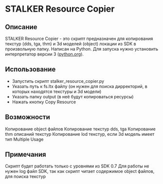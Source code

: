 # STALKER Resource Copier

## Описание
STALKER Resource Copier - это скрипт предназначен для копирования текстур (dds, tga, thm) и 3d моделей (object) локации из SDK в произвольную папку. Написан на Python. Для запуска нужно установить интерпретатор версии 3 ([python.org](http://www.python.org/)). 

## Использование
- Запустить скрипт stalker_resource_copier.py
- Указать путь к fs.ltx файлу (он нужен для поиска дирректорий, в которых находятся текстуры и 3d модели)
- Указать папку output (в неё будут копироваться ресурсы)
- Нажать кнопку Copy Resource

## Возможности
Копирование object файлов
Копирование текстур dds, tga
Копирование thm описаний текстур
Копирование lod текстур, если 3d модель имеет тип Multiple Usage

## Примечания
Скрипт будет работать только с уровнями из SDK 0.7
Для работы не нужен log файл SDK, так как скрипт читает содержимое object файлов, для поиска текстур
